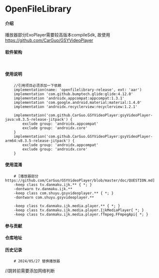 # OpenFileLibrary

#### 介绍
播放器部分ExoPlayer需要较高版本compileSdk, 故使用 https://github.com/CarGuo/GSYVideoPlayer

#### 软件架构

```
   
```

#### 使用说明

```
    //引用项目必须添加一下依赖
    implementation(name: 'openfilelibrary-release', ext: 'aar')
    implementation 'com.github.bumptech.glide:glide:4.12.0'
    implementation 'androidx.appcompat:appcompat:1.3.1'
    implementation 'com.google.android.material:material:1.4.0'
    implementation 'androidx.recyclerview:recyclerview:1.2.1'

    implementation('com.github.CarGuo.GSYVideoPlayer:gsyVideoPlayer-java:v8.3.5-release-jitpack') {
        exclude group: 'androidx.appcompat'
        exclude group: 'androidx.core'
    }
    implementation('com.github.CarGuo.GSYVideoPlayer:gsyVideoPlayer-arm64:v8.3.5-release-jitpack') {
        exclude group: 'androidx.appcompat'
        exclude group: 'androidx.core'
    }

```

#### 使用混淆

```
    # [播放器部分 https://github.com/CarGuo/GSYVideoPlayer/blob/master/doc/QUESTION.md]
    -keep class tv.danmaku.ijk.** { *; }
    -dontwarn tv.danmaku.ijk.**
    -keep class com.shuyu.gsyvideoplayer.** { *; }
    -dontwarn com.shuyu.gsyvideoplayer.**

    -keep class tv.danmaku.ijk.media.player.** { *; }
    -keep class tv.danmaku.ijk.media.player.IjkMediaPlayer{ *; }
    -keep class tv.danmaku.ijk.media.player.ffmpeg.FFmpegApi{ *; }
```

#### 参与贡献

#### 仓库地址

#### 历史记录
```
    # 2024/05/27 替换播放器
```


//跳转前需要添加网络判断